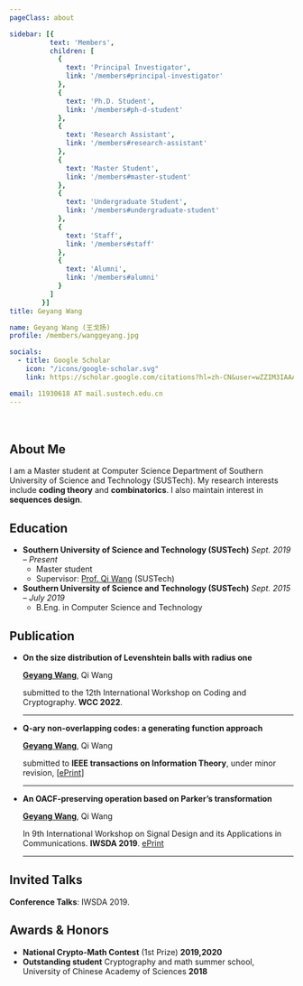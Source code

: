 ```yaml
---
pageClass: about

sidebar: [{
          text: 'Members',
          children: [
            {
              text: 'Principal Investigator',
              link: '/members#principal-investigator'
            },
            {
              text: 'Ph.D. Student',
              link: '/members#ph-d-student'
            },
            {
              text: 'Research Assistant',
              link: '/members#research-assistant'
            },
            {
              text: 'Master Student',
              link: '/members#master-student'
            },
            {
              text: 'Undergraduate Student',
              link: '/members#undergraduate-student'
            },
            {
              text: 'Staff',
              link: '/members#staff'
            },
            {
              text: 'Alumni',
              link: '/members#alumni'
            }
          ]
        }]
title: Geyang Wang

name: Geyang Wang (王戈扬)
profile: /members/wanggeyang.jpg

socials:
  - title: Google Scholar
    icon: "/icons/google-scholar.svg"
    link: https://scholar.google.com/citations?hl=zh-CN&user=wZZIM3IAAAAJ

email: 11930618 AT mail.sustech.edu.cn
---
```

<div style="padding: 2%"></div>
<ProfileSection :frontmatter="$page.frontmatter" />

## About Me

I am a Master student at Computer Science Department of Southern University of Science and Technology (SUSTech). My research interests include **coding theory** and **combinatorics**. I also maintain interest in **sequences design**.




## Education

- **Southern University of Science and Technology (SUSTech)** *Sept. 2019 – Present* 
  - Master student
  - Supervisor: [Prof. Qi Wang](http://cse.sustech.edu.cn/faculty/~wangqi/) (SUSTech)
- **Southern University of Science and Technology (SUSTech)** *Sept. 2015 – July 2019*
  - B.Eng. in Computer Science and Technology

  

## Publication

- **On the size distribution of Levenshtein balls with radius one**

    <u>**Geyang Wang**</u>, Qi Wang

    submitted to the 12th International Workshop on Coding and Cryptography. **WCC 2022**.

    ---

- **Q-ary non-overlapping codes: a generating function approach**
  
    <u>**Geyang Wang**</u>, Qi Wang

    submitted to **IEEE transactions on Information Theory**, under minor revision, [[ePrint](https://arxiv.org/abs/2108.06934)]

    ---

- **An OACF-preserving operation based on Parker’s transformation**
  
    <u>**Geyang Wang**</u>, Qi Wang

    In 9th International Workshop on Signal Design and its Applications in Communications. **IWSDA 2019**. [ePrint](https://arxiv.org/abs/2004.03799)

    ---


## Invited Talks

**Conference Talks**: IWSDA 2019.

## Awards & Honors
- **National Crypto-Math Contest** (1st Prize) **2019,2020**
- **Outstanding student** Cryptography and math summer school, University of Chinese Academy of Sciences **2018**




<!-- Custom style for this page -->

<style lang="stylus">

.theme-container.about .page
  font-size 14px
  font-family "lucida grande", "lucida sans unicode", lucida, "Helvetica Neue", Helvetica, Arial, sans-serif;
  p
    margin 0 0 0.5rem
  p, ul, ol
    line-height normal
  a
    font-weight normal
  .theme-default-content:not(.custom) > h2
    margin-bottom 0.5rem
  .theme-default-content:not(.custom) > h2:first-child + p
    margin-top 0.5rem
  .theme-default-content:not(.custom) > h3
    padding-top 4rem

  /* Override */
  .md-card
    margin-top 0.5em
    .card-image
      padding 0.2rem
      img
        max-width 120px
        max-height 120px
    .card-content p
      -webkit-margin-after 0.2em

@media (max-width: 419px)
  .theme-container.about .page
    p, ul, ol
      line-height 1.5

    .md-card
      .card-image
        img 
          width 100%
          max-width 400px

</style>
